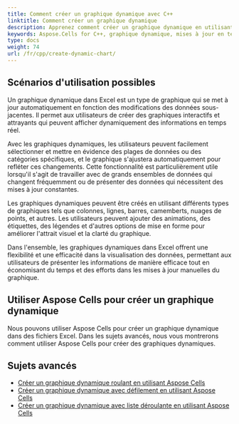 ```yaml
--- 
title: Comment créer un graphique dynamique avec C++ 
linktitle: Comment créer un graphique dynamique 
description: Apprenez comment créer un graphique dynamique en utilisant Aspose.Cells for C++. Notre guide complet vous montrera comment mettre à jour et modifier les données, la mise en page et l apparence de votre graphique en temps réel en fonction des entrées utilisateur ou des changements de données du système. 
keywords: Aspose.Cells for C++, graphique dynamique, mises à jour en temps réel, entrée utilisateur, changements de données du système, visualisation de données. 
type: docs 
weight: 74 
url: /fr/cpp/create-dynamic-chart/ 
--- 
```


## **Scénarios d'utilisation possibles** 
Un graphique dynamique dans Excel est un type de graphique qui se met à jour automatiquement en fonction des modifications des données sous-jacentes. Il permet aux utilisateurs de créer des graphiques interactifs et attrayants qui peuvent afficher dynamiquement des informations en temps réel.

Avec les graphiques dynamiques, les utilisateurs peuvent facilement sélectionner et mettre en évidence des plages de données ou des catégories spécifiques, et le graphique s'ajustera automatiquement pour refléter ces changements. Cette fonctionnalité est particulièrement utile lorsqu'il s'agit de travailler avec de grands ensembles de données qui changent fréquemment ou de présenter des données qui nécessitent des mises à jour constantes.

Les graphiques dynamiques peuvent être créés en utilisant différents types de graphiques tels que colonnes, lignes, barres, camemberts, nuages de points, et autres. Les utilisateurs peuvent ajouter des animations, des étiquettes, des légendes et d'autres options de mise en forme pour améliorer l'attrait visuel et la clarté du graphique.

Dans l'ensemble, les graphiques dynamiques dans Excel offrent une flexibilité et une efficacité dans la visualisation des données, permettant aux utilisateurs de présenter les informations de manière efficace tout en économisant du temps et des efforts dans les mises à jour manuelles du graphique.

## **Utiliser Aspose Cells pour créer un graphique dynamique** 
Nous pouvons utiliser Aspose Cells pour créer un graphique dynamique dans des fichiers Excel. Dans les sujets avancés, nous vous montrerons comment utiliser Aspose Cells pour créer des graphiques dynamiques.

## **Sujets avancés** 
- [Créer un graphique dynamique roulant en utilisant Aspose Cells](/cells/fr/cpp/create-dynamic-rolling-chart/) 
- [Créer un graphique dynamique avec défilement en utilisant Aspose Cells](/cells/fr/cpp/create-dynamic-scrolling-chart/) 
- [Créer un graphique dynamique avec liste déroulante en utilisant Aspose Cells](/cells/fr/cpp/create-dynamic-chart-with-dropdownlist/) 
